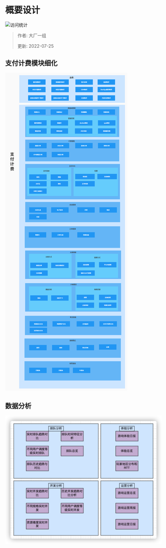 # 概要设计

![访问统计](https://visitor-badge.glitch.me/badge?page_id=senlypan.cloudgaming.03-outline-design&left_color=blue&right_color=red)

> 作者: 大厂一组
>
> 更新: 2022-07-25
## 支付计费模块细化

![](../_media/image/03-outline-design/pay-charge-detail-001.jpg)

## 数据分析

![data_analysis](../_media/image/03-outline-design/data_analysis.png)





